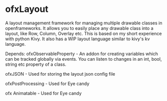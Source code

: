 ofxLayout
=========

A layout management framework for managing multiple drawable classes in openframeworks. It allows you to easily place any drawable class into a layout, like Row, Column, Overlay etc. This is based on my short experience with python Kivy. It also has a WIP layout language similar to kivy's kv language.

Depends:
ofxObservableProperty - An addon for creating variables which can be tracked globally via events. You can listen to changes in an int, bool, string etc property of a class.

ofxJSON - Used for storing the layout json config file

ofxPostProcessing - Used for Eye candy

ofx Animatable - Used for Eye candy

